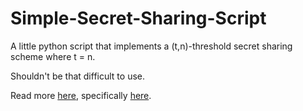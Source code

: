 # Simple-Secret-Sharing-Script
A little python script that implements a (t,n)-threshold secret sharing scheme where t = n.

Shouldn't be that difficult to use.

Read more [here](https://en.wikipedia.org/wiki/Secret_sharing), specifically [here](https://en.wikipedia.org/wiki/Secret_sharing#t_.3D_n).

